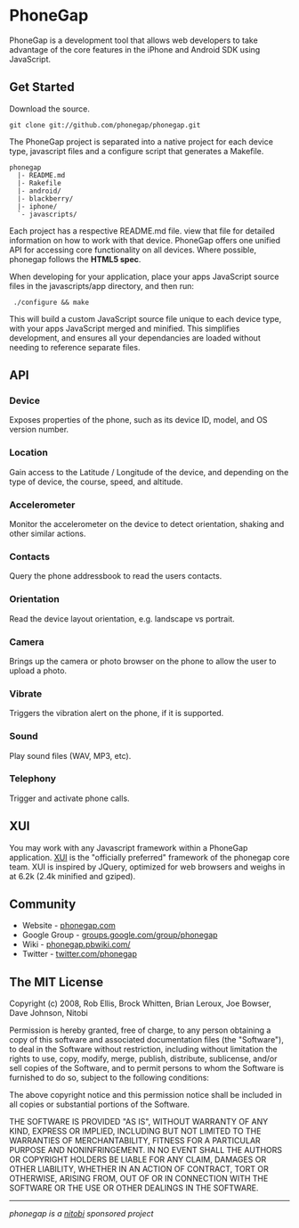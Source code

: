
PhoneGap
=============================================================
PhoneGap is a development tool that allows web developers to 
take advantage of the core features in the iPhone and Android 
SDK using JavaScript.


Get Started
-------------------------------------------------------------
Download the source.

    git clone git://github.com/phonegap/phonegap.git
    
The PhoneGap project is separated into a native project for each 
device type, javascript files and a configure script that generates
a Makefile.

    phonegap
      |- README.md
      |- Rakefile
      |- android/
      |- blackberry/
      |- iphone/
      `- javascripts/
      
Each project has a respective README.md file. view that file 
for detailed information on how to work with that device. PhoneGap 
offers one unified API for accessing core functionality on all 
devices. Where possible, phonegap follows the **HTML5 spec**.

When developing for your application, place your apps JavaScript
source files in the javascripts/app directory, and then run:

     ./configure && make

This will build a custom JavaScript source file unique to each
device type, with your apps JavaScript merged and minified.  This
simplifies development, and ensures all your dependancies are loaded
without needing to reference separate files.


API
-------------------------------------------------------------

### Device

Exposes properties of the phone, such as its device ID, model, and OS version number.

### Location

Gain access to the Latitude / Longitude of the device, and depending on the type of device, the course, speed, and altitude.
    
### Accelerometer

Monitor the accelerometer on the device to detect orientation, shaking and other similar actions.
    
### Contacts

Query the phone addressbook to read the users contacts.

### Orientation

Read the device layout orientation, e.g. landscape vs portrait.

### Camera

Brings up the camera or photo browser on the phone to allow the user to upload a photo.

### Vibrate

Triggers the vibration alert on the phone, if it is supported.

### Sound

Play sound files (WAV, MP3, etc).

### Telephony

Trigger and activate phone calls.

XUI
-------------------------------------------------------------
You may work with any Javascript framework within a PhoneGap 
application. [XUI](http://xuijs.com) is the "officially preferred" 
framework of the phonegap core team. XUI is inspired by JQuery, 
optimized for web browsers and weighs in at 6.2k (2.4k minified and gziped).


Community
-------------------------------------------------------------
  * Website - [phonegap.com](http://phonegap.com)
  * Google Group - [groups.google.com/group/phonegap](http://groups.google.com/group/phonegap)
  * Wiki - [phonegap.pbwiki.com/](http://phonegap.pbwiki.com/)
  * Twitter - [twitter.com/phonegap](http://twitter.com/phonegap)
  
  
The MIT License
-------------------------------------------------------------
Copyright (c) 2008, Rob Ellis, Brock Whitten, Brian Leroux, Joe Bowser, Dave Johnson, Nitobi

Permission is hereby granted, free of charge, to any person obtaining a copy
of this software and associated documentation files (the "Software"), to deal
in the Software without restriction, including without limitation the rights
to use, copy, modify, merge, publish, distribute, sublicense, and/or sell
copies of the Software, and to permit persons to whom the Software is
furnished to do so, subject to the following conditions:

The above copyright notice and this permission notice shall be included in
all copies or substantial portions of the Software.

THE SOFTWARE IS PROVIDED "AS IS", WITHOUT WARRANTY OF ANY KIND, EXPRESS OR
IMPLIED, INCLUDING BUT NOT LIMITED TO THE WARRANTIES OF MERCHANTABILITY,
FITNESS FOR A PARTICULAR PURPOSE AND NONINFRINGEMENT. IN NO EVENT SHALL THE
AUTHORS OR COPYRIGHT HOLDERS BE LIABLE FOR ANY CLAIM, DAMAGES OR OTHER
LIABILITY, WHETHER IN AN ACTION OF CONTRACT, TORT OR OTHERWISE, ARISING FROM,
OUT OF OR IN CONNECTION WITH THE SOFTWARE OR THE USE OR OTHER DEALINGS IN
THE SOFTWARE.

-------------------------------------------------------------

*phonegap is a [nitobi](http://nitobi.com) sponsored project*
